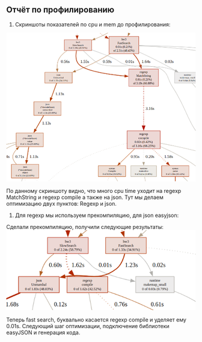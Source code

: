 ## Отчёт по профилированию

1. Скриншоты показателей по cpu и mem до профилирования:

![img.png](img.png)

По данному скриншоту видно, что много cpu time уходит на regexp MatchString и regexp compile а также на json.
Тут мы делаем оптимизацию двух пунктов: Regexp и json.
1. Для regexp мы используем прекомпиляцию, для json easyjson:

Сделали прекомпиляцию, получили следующие результаты:
![img_1.png](img_1.png)

Теперь fast search, буквально касается regexp compile и уделяет ему 0.01s.
Следующий шаг оптимизации, подключение библиотеки easyJSON и генерация кода.